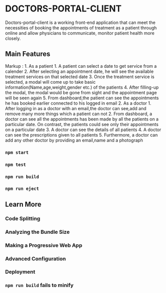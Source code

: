 # DOCTORS-PORTAL-CLIENT
Doctors-portal-client is a working front-end application that can meet the necessities of booking the appointments of treatment as a patient through online and allow physicians to communicate, monitor patient health more closely. 

## Main Features
 Markup : 1. As a patient
              1. A patient can select a date to get service from a calender
              2. After selecting an appointment date, he will see the available treatment services on that selected date
              3. Once the treatment service is selected, a modal will come up to take basic information(Name,age,weight,gender etc.) of the patients
              4. After filling-up the modal, the modal would be gone from sight and the appointment page will be seen again
              5. From dashboard,the patient can see the appointments he has booked earlier connected to his logged in email
          2. As a doctor 
              1. After logging in as a doctor with an email,the doctor can see,add and remove many more things which a patient can not
              2. From dashboard, a doctor can see all the appointments has been made by all the patients on a particular date. On contrast, the patients could see only their   appointments on a particular date
              3. A doctor can see the details of all patients
              4. A doctor can see the prescriptions given to all patients
              5. Furthermore, a doctor can add any other doctor by providing an email,name and a photograph
              
          



### `npm start`



### `npm test`



### `npm run build`



### `npm run eject`


## Learn More

### Code Splitting


### Analyzing the Bundle Size



### Making a Progressive Web App


### Advanced Configuration


### Deployment


### `npm run build` fails to minify


